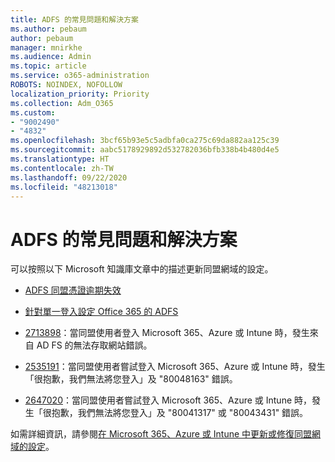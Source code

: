 ```yaml
---
title: ADFS 的常見問題和解決方案
ms.author: pebaum
author: pebaum
manager: mnirkhe
ms.audience: Admin
ms.topic: article
ms.service: o365-administration
ROBOTS: NOINDEX, NOFOLLOW
localization_priority: Priority
ms.collection: Adm_O365
ms.custom:
- "9002490"
- "4832"
ms.openlocfilehash: 3bcf65b93e5c5adbfa0ca275c69da882aa125c39
ms.sourcegitcommit: aabc5178929892d532782036bfb338b4b480d4e5
ms.translationtype: HT
ms.contentlocale: zh-TW
ms.lasthandoff: 09/22/2020
ms.locfileid: "48213018"
---
```

# <a name="common-issues-and-resolutions-for-adfs"></a>ADFS 的常見問題和解決方案

可以按照以下 Microsoft 知識庫文章中的描述更新同盟網域的設定。

- [ADFS 同盟憑證逾期失效](adfs-federation-certificate-expiring.md)

- [針對單一登入設定 Office 365 的 ADFS](https://docs.microsoft.com/office365/troubleshoot/active-directory/set-up-adfs-for-single-sign-on)

- [2713898](https://support.microsoft.com/help/2713898)：當同盟使用者登入 Microsoft 365、Azure 或 Intune 時，發生來自 AD FS 的無法存取網站錯誤。

- [2535191](https://support.microsoft.com/help/2535191)：當同盟使用者嘗試登入 Microsoft 365、Azure 或 Intune 時，發生「很抱歉，我們無法將您登入」及 "80048163" 錯誤。

- [2647020](https://support.microsoft.com/help/2647020)：當同盟使用者嘗試登入 Microsoft 365、Azure 或 Intune 時，發生「很抱歉，我們無法將您登入」及 "80041317" 或 "80043431" 錯誤。

如需詳細資訊，請參閱[在 Microsoft 365、Azure 或 Intune 中更新或修復同盟網域的設定](https://docs.microsoft.com/office365/troubleshoot/active-directory/update-federated-domain-office-365)。
